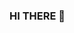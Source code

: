 ### HI THERE 💓
<!---
Kyungeui/Kyungeui is a ✨ special ✨ repository because its `README.md` (this file) appears on your GitHub profile.
You can click the Preview link to take a look at your changes.
--->
